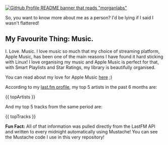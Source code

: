 [![GitHub Profile README banner that reads "morganlabs"](./.github/assets/banner_knowmore.svg)](https://morganlabs.dev)

So, you want to know more about me as a person? I'd be lying if I said I wasn't
flattered!

## My Favourite Thing: Music.

I. Love. Music. I love music so much that my choice of streaming platform, Apple
Music, has been one of the main reasons I have found it hard sticking with
Linux! I love organising my music and Apple Music is perfect for that, with
Smart Playlists and Star Ratings, my library is beautifully organised.

You can read about my love for Apple Music
[here](https://www.morganlabs.dev/blog/why-i-love-apple-music) ;)

According to my [last.fm profile](https://last.fm/user/morganlabs), my top 5
artists in the past 6 months are:

{{ topArtists }}

And my top 5 tracks from the same period are:

{{ topTracks }}

**Fun Fact:** All of that information was pulled directly from the LastFM API
and written to every midnight automatically using Mustache! You can see the
Mustache code I use in this very repository!
